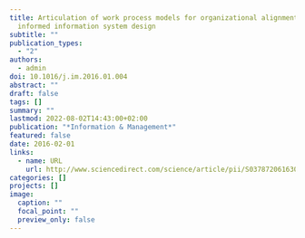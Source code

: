 ```yaml
---
title: Articulation of work process models for organizational alignment and
  informed information system design
subtitle: ""
publication_types:
  - "2"
authors:
  - admin
doi: 10.1016/j.im.2016.01.004
abstract: ""
draft: false
tags: []
summary: ""
lastmod: 2022-08-02T14:43:00+02:00
publication: "*Information & Management*"
featured: false
date: 2016-02-01
links:
  - name: URL
    url: http://www.sciencedirect.com/science/article/pii/S0378720616300015
categories: []
projects: []
image:
  caption: ""
  focal_point: ""
  preview_only: false
---
```

